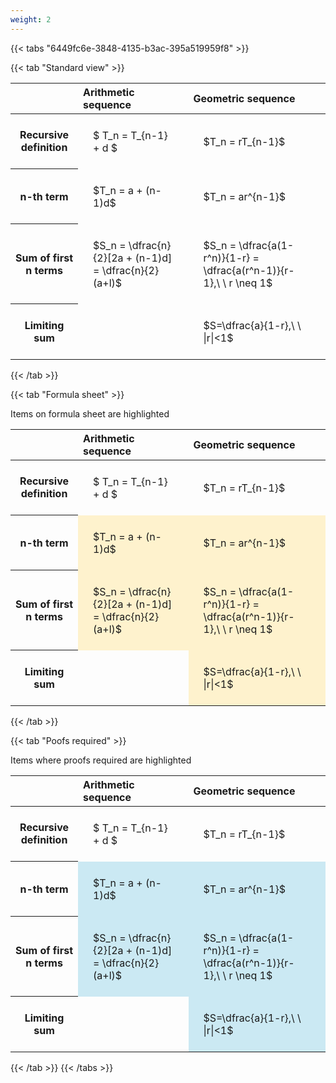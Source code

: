 ```yaml
---
weight: 2
---
```


{{< tabs "6449fc6e-3848-4135-b3ac-395a519959f8" >}}

{{< tab "Standard view" >}}

<style type="text/css">
#T_c4eed th.col_heading {
  text-align: left;
  font-size: 1em;
}
#T_c4eed td {
  text-align: left;
  font-size: 1em;
  padding: 1.5em;
}
</style>
<table id="T_c4eed">
  <thead>
    <tr>
      <th class="blank level0" >&nbsp;</th>
      <th id="T_c4eed_level0_col0" class="col_heading level0 col0" >Arithmetic sequence</th>
      <th id="T_c4eed_level0_col1" class="col_heading level0 col1" >Geometric sequence</th>
    </tr>
  </thead>
  <tbody>
    <tr>
      <th id="T_c4eed_level0_row0" class="row_heading level0 row0" >Recursive definition</th>
      <td id="T_c4eed_row0_col0" class="data row0 col0" >$ T_n = T_{n-1} + d $</td>
      <td id="T_c4eed_row0_col1" class="data row0 col1" >$T_n = rT_{n-1}$</td>
    </tr>
    <tr>
      <th id="T_c4eed_level0_row1" class="row_heading level0 row1" >n-th term</th>
      <td id="T_c4eed_row1_col0" class="data row1 col0" >$T_n = a + (n-1)d$</td>
      <td id="T_c4eed_row1_col1" class="data row1 col1" >$T_n = ar^{n-1}$</td>
    </tr>
    <tr>
      <th id="T_c4eed_level0_row2" class="row_heading level0 row2" >Sum of first n terms</th>
      <td id="T_c4eed_row2_col0" class="data row2 col0" >$S_n = \dfrac{n}{2}[2a + (n-1)d] = \dfrac{n}{2}(a+l)$</td>
      <td id="T_c4eed_row2_col1" class="data row2 col1" >$S_n = \dfrac{a(1-r^n)}{1-r} = \dfrac{a(r^n-1)}{r-1},\ \  r \neq 1$</td>
    </tr>
    <tr>
      <th id="T_c4eed_level0_row3" class="row_heading level0 row3" >Limiting sum</th>
      <td id="T_c4eed_row3_col0" class="data row3 col0" ></td>
      <td id="T_c4eed_row3_col1" class="data row3 col1" >$S=\dfrac{a}{1-r},\ \ |r|<1$</td>
    </tr>
  </tbody>
</table>
{{< /tab >}}

{{< tab "Formula sheet" >}}

Items on formula sheet are highlighted 
<br>
<style type="text/css">
#T_b77f2 th.col_heading {
  text-align: left;
  font-size: 1em;
}
#T_b77f2 td {
  text-align: left;
  font-size: 1em;
  padding: 1.5em;
}
#T_b77f2_row0_col0, #T_b77f2_row0_col1, #T_b77f2_row3_col0 {
  background-color: rgba(0,0,0,0);
}
#T_b77f2_row1_col0, #T_b77f2_row1_col1, #T_b77f2_row2_col0, #T_b77f2_row2_col1, #T_b77f2_row3_col1 {
  background-color: rgba(255,194,10, 0.2);
}
</style>
<table id="T_b77f2">
  <thead>
    <tr>
      <th class="blank level0" >&nbsp;</th>
      <th id="T_b77f2_level0_col0" class="col_heading level0 col0" >Arithmetic sequence</th>
      <th id="T_b77f2_level0_col1" class="col_heading level0 col1" >Geometric sequence</th>
    </tr>
  </thead>
  <tbody>
    <tr>
      <th id="T_b77f2_level0_row0" class="row_heading level0 row0" >Recursive definition</th>
      <td id="T_b77f2_row0_col0" class="data row0 col0" >$ T_n = T_{n-1} + d $</td>
      <td id="T_b77f2_row0_col1" class="data row0 col1" >$T_n = rT_{n-1}$</td>
    </tr>
    <tr>
      <th id="T_b77f2_level0_row1" class="row_heading level0 row1" >n-th term</th>
      <td id="T_b77f2_row1_col0" class="data row1 col0" >$T_n = a + (n-1)d$</td>
      <td id="T_b77f2_row1_col1" class="data row1 col1" >$T_n = ar^{n-1}$</td>
    </tr>
    <tr>
      <th id="T_b77f2_level0_row2" class="row_heading level0 row2" >Sum of first n terms</th>
      <td id="T_b77f2_row2_col0" class="data row2 col0" >$S_n = \dfrac{n}{2}[2a + (n-1)d] = \dfrac{n}{2}(a+l)$</td>
      <td id="T_b77f2_row2_col1" class="data row2 col1" >$S_n = \dfrac{a(1-r^n)}{1-r} = \dfrac{a(r^n-1)}{r-1},\ \  r \neq 1$</td>
    </tr>
    <tr>
      <th id="T_b77f2_level0_row3" class="row_heading level0 row3" >Limiting sum</th>
      <td id="T_b77f2_row3_col0" class="data row3 col0" ></td>
      <td id="T_b77f2_row3_col1" class="data row3 col1" >$S=\dfrac{a}{1-r},\ \ |r|<1$</td>
    </tr>
  </tbody>
</table>
{{< /tab >}}

{{< tab "Poofs required" >}}

Items where proofs required are highlighted 
<br>
<style type="text/css">
#T_b7067 th.col_heading {
  text-align: left;
  font-size: 1em;
}
#T_b7067 td {
  text-align: left;
  font-size: 1em;
  padding: 1.5em;
}
#T_b7067_row0_col0, #T_b7067_row0_col1, #T_b7067_row3_col0 {
  background-color: rgba(0,0,0,0);
}
#T_b7067_row1_col0, #T_b7067_row1_col1, #T_b7067_row2_col0, #T_b7067_row2_col1, #T_b7067_row3_col1 {
  background-color: rgba(0,150,200, 0.2);
}
</style>
<table id="T_b7067">
  <thead>
    <tr>
      <th class="blank level0" >&nbsp;</th>
      <th id="T_b7067_level0_col0" class="col_heading level0 col0" >Arithmetic sequence</th>
      <th id="T_b7067_level0_col1" class="col_heading level0 col1" >Geometric sequence</th>
    </tr>
  </thead>
  <tbody>
    <tr>
      <th id="T_b7067_level0_row0" class="row_heading level0 row0" >Recursive definition</th>
      <td id="T_b7067_row0_col0" class="data row0 col0" >$ T_n = T_{n-1} + d $</td>
      <td id="T_b7067_row0_col1" class="data row0 col1" >$T_n = rT_{n-1}$</td>
    </tr>
    <tr>
      <th id="T_b7067_level0_row1" class="row_heading level0 row1" >n-th term</th>
      <td id="T_b7067_row1_col0" class="data row1 col0" >$T_n = a + (n-1)d$</td>
      <td id="T_b7067_row1_col1" class="data row1 col1" >$T_n = ar^{n-1}$</td>
    </tr>
    <tr>
      <th id="T_b7067_level0_row2" class="row_heading level0 row2" >Sum of first n terms</th>
      <td id="T_b7067_row2_col0" class="data row2 col0" >$S_n = \dfrac{n}{2}[2a + (n-1)d] = \dfrac{n}{2}(a+l)$</td>
      <td id="T_b7067_row2_col1" class="data row2 col1" >$S_n = \dfrac{a(1-r^n)}{1-r} = \dfrac{a(r^n-1)}{r-1},\ \  r \neq 1$</td>
    </tr>
    <tr>
      <th id="T_b7067_level0_row3" class="row_heading level0 row3" >Limiting sum</th>
      <td id="T_b7067_row3_col0" class="data row3 col0" ></td>
      <td id="T_b7067_row3_col1" class="data row3 col1" >$S=\dfrac{a}{1-r},\ \ |r|<1$</td>
    </tr>
  </tbody>
</table>
{{< /tab >}}
{{< /tabs >}}